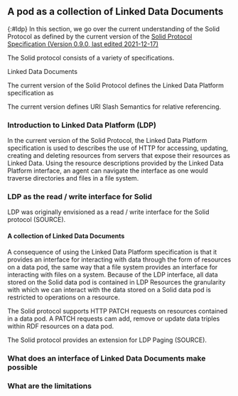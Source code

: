 ## A pod as a collection of Linked Data Documents
{:#ldp}
In this section, we go over the current understanding of the Solid Protocol as defined by the current version of the [Solid Protocol Specification (Version 0.9.0, last edited 2021-12-17)]()

The Solid protocol consists of a variety of specifications.

Linked Data Documents

The current version of the Solid Protocol []() defines the Linked Data Platform specification []() as 

The current version defines URI Slash Semantics for relative referencing.



### Introduction to Linked Data Platform (LDP)
In the current version of the Solid Protocol, the Linked Data Platform specification is used to describes the use of HTTP for accessing, updating, creating and deleting resources from servers that expose their resources as Linked Data. 
Using the resource descriptions provided by the Linked Data Platform interface, an agent can navigate the interface as one would traverse directories and files in a file system. 

### LDP as the read / write interface for Solid
LDP was originally envisioned as a read / write interface for the Solid protocol (SOURCE). 

#### A collection of Linked Data Documents
A consequence of using the Linked Data Platform specification is that it provides an interface for interacting with data through the form of resources on a data pod, the same way that a file system provides an interface for interacting with files on a system. 
Because of the LDP interface, all data stored on the Solid data pod is contained in LDP Resources the granularity with which we can interact with the data stored on a Solid data pod is restricted to operations on a resource. 

The Solid protocol supports HTTP PATCH requests on resources contained in a data pod. A PATCH requests cam add, remove or update data triples within RDF resources on a data pod. 

The Solid protocol provides an extension for LDP Paging (SOURCE). 

### What does an interface of Linked Data Documents make possible


### What are the limitations